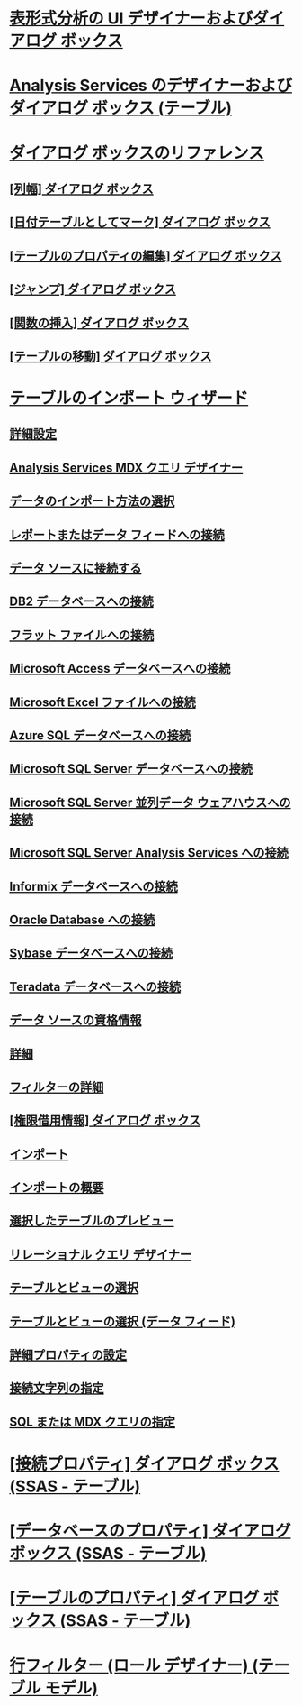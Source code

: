 # [表形式分析の UI デザイナーおよびダイアログ ボックス](ui-designers-dialog-boxes-tabular.md)

# [Analysis Services のデザイナーおよびダイアログ ボックス (テーブル)](../analysis-services-designers-and-dialog-boxes-tabular.md)
# [ダイアログ ボックスのリファレンス](../dialog-boxes-reference-ssas.md)
## [[列幅] ダイアログ ボックス](../column-width-dialog-box-ssas.md)
## [[日付テーブルとしてマーク] ダイアログ ボックス](../mark-as-date-table-dialog-box-ssas.md)
## [[テーブルのプロパティの編集] ダイアログ ボックス](../edit-table-properties-dialog-box-ssas.md)
## [[ジャンプ] ダイアログ ボックス](../go-to-dialog-box-ssas.md)
## [[関数の挿入] ダイアログ ボックス](../insert-function-dialog-box-ssas.md)
## [[テーブルの移動] ダイアログ ボックス](../move-table-dialog-box-ssas.md)
# [テーブルのインポート ウィザード](../table-import-wizard-reference-ssas.md)
## [詳細設定](../advanced-settings-ssas.md)
## [Analysis Services MDX クエリ デザイナー](../analysis-services-mdx-query-designer-ssas.md)
## [データのインポート方法の選択](../choose-how-to-import-the-data-ssas.md)
## [レポートまたはデータ フィードへの接続](../connect-to-a-report-or-data-feed-ssas.md)
## [データ ソースに接続する](../connect-to-a-data-source-ssas.md)
## [DB2 データベースへの接続](../connect-to-a-db2-database-ssas.md)
## [フラット ファイルへの接続](../connect-to-a-flat-file-ssas.md)
## [Microsoft Access データベースへの接続](../connect-to-a-microsoft-access-database-ssas.md)
## [Microsoft Excel ファイルへの接続](../connect-to-a-microsoft-excel-file-ssas.md)
## [Azure SQL データベースへの接続](../connect-to-an-azure-sql-database-ssas.md)
## [Microsoft SQL Server データベースへの接続](../connect-to-a-microsoft-sql-server-database-ssas.md)
## [Microsoft SQL Server 並列データ ウェアハウスへの接続](../connect-to-a-microsoft-sql-server-parallel-data-warehouse-ssas.md)
## [Microsoft SQL Server Analysis Services への接続](../connect-to-microsoft-sql-server-analysis-services-ssas.md)
## [Informix データベースへの接続](../connect-to-an-informix-database-ssas.md)
## [Oracle Database への接続](../connect-to-an-oracle-database-ssas.md)
## [Sybase データベースへの接続](../connect-to-a-sybase-database-ssas.md)
## [Teradata データベースへの接続](../connect-to-a-teradata-database-ssas.md)
## [データ ソースの資格情報](../data-source-credentials-ssas.md)
## [詳細](../details-ssas.md)
## [フィルターの詳細](../filter-details-ssas.md)
## [[権限借用情報] ダイアログ ボックス](../impersonation-information-dialog-box-table-import-wizard.md)
## [インポート](../importing-ssas.md)
## [インポートの概要](../import-summary-ssas.md)
## [選択したテーブルのプレビュー](../preview-selected-table-ssas.md)
## [リレーショナル クエリ デザイナー](../relational-query-designer-ssas.md)
## [テーブルとビューの選択](../select-tables-and-views-ssas.md)
## [テーブルとビューの選択 (データ フィード)](../select-tables-and-views-data-feeds-ssas.md)
## [詳細プロパティの設定](../set-advanced-properties-ssas.md)
## [接続文字列の指定](../specify-a-connection-string-ssas.md)
## [SQL または MDX クエリの指定](../specify-a-sql-or-mdx-query-ssas.md)
# [[接続プロパティ] ダイアログ ボックス (SSAS - テーブル)](../connection-properties-dialog-box-ssas-tabular.md)
# [[データベースのプロパティ] ダイアログ ボックス (SSAS - テーブル)](../database-properties-dialog-box-ssas-tabular.md)
# [[テーブルのプロパティ] ダイアログ ボックス (SSAS - テーブル)](../table-properties-dialog-box-ssas-tabular.md)
# [行フィルター (ロール デザイナー) (テーブル モデル)](../row-filters-role-designer-tabular-model.md)

